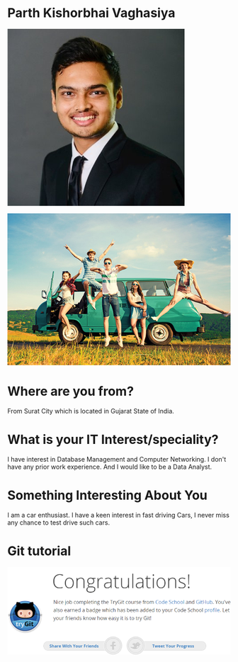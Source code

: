# Parth Kishorbhai Vaghasiya
![alt text](https://github.com/parthvaghasiya13/itmd-521/blob/master/images/Profile%20Picture.jpg)

![alt text](https://github.com/parthvaghasiya13/itmd-521/blob/master/images/Interest.jpg)

# Where are you from?
From Surat City which is located in Gujarat State of India.

# What is your IT Interest/speciality?
I have interest in Database Management and Computer Networking. I don't have any prior work experience. And I would like to be a Data Analyst.

# Something Interesting About You
I am a car enthusiast. I have a keen interest in fast driving Cars, I never miss any chance to test drive such cars.

# Git tutorial
![alt text](https://github.com/parthvaghasiya13/itmd-521/blob/master/images/Tutorial_Completion_1.png)
